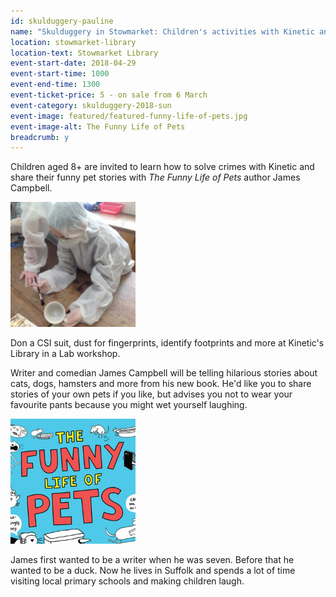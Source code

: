 ```yaml
---
id: skulduggery-pauline
name: "Skulduggery in Stowmarket: Children's activities with Kinetic and James Campbell"
location: stowmarket-library
location-text: Stowmarket Library
event-start-date: 2018-04-29
event-start-time: 1000
event-end-time: 1300
event-ticket-price: 5 - on sale from 6 March
event-category: skulduggery-2018-sun
event-image: featured/featured-funny-life-of-pets.jpg
event-image-alt: The Funny Life of Pets
breadcrumb: y
---
```


Children aged 8+ are invited to learn how to solve crimes with Kinetic and share their funny pet stories with <cite>The Funny Life of Pets</cite> author James Campbell.

<img src="/images/featured/featured-kinetic.jpg" alt="Kinetic" class="custom-br-50 mw-40 {% include /c/img-float-right.html %}" />

Don a CSI suit, dust for fingerprints, identify footprints and more at Kinetic's Library in a Lab workshop.

Writer and comedian James Campbell will be telling hilarious stories about cats, dogs, hamsters and more from his new book. He'd like you to share stories of your own pets if you like, but advises you not to wear your favourite pants because you might wet yourself laughing.

<img src="/images/featured/featured-funny-life-of-pets.jpg" alt="The Funny Life of Pets" class="custom-br-50 mw-40 {% include /c/img-float-right.html %}" />

James first wanted to be a writer when he was seven. Before that he wanted to be a duck. Now he lives in Suffolk and spends a lot of time visiting local primary schools and making children laugh.
